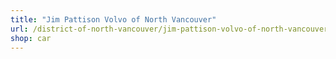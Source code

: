 ```yaml
---
title: "Jim Pattison Volvo of North Vancouver"
url: /district-of-north-vancouver/jim-pattison-volvo-of-north-vancouver/
shop: car
---
```

